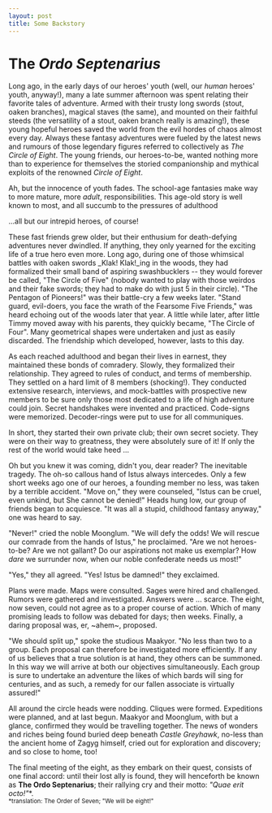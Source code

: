 ```yaml
---
layout: post
title: Some Backstory
---
```


# The _Ordo Septenarius_
Long ago, in the early days of our heroes' youth (well, our _human_ heroes' youth, anyway!), many a late summer afternoon was spent relating their favorite tales of adventure. Armed with their trusty long swords (stout, oaken branches), magical staves (the same), and mounted on their faithful steeds (the versatility of a stout, oaken branch really is amazing!), these young hopeful heroes saved the world from the evil hordes of chaos almost every day. Always these fantasy adventures were fueled by the latest news and rumours of those legendary figures referred to collectively as _The Circle of Eight_. The young friends, our heroes-to-be, wanted nothing more than to experience for themselves the storied companionship and mythical exploits of the renowned _Circle of Eight_.

Ah, but the innocence of youth fades. The school-age fantasies make way to more mature, more _adult_, responsibilities. This age-old story is well known to most, and all succumb to the pressures of adulthood
<!-- more -->
...all but our intrepid heroes, of course!

These fast friends grew older, but their enthusium for death-defying adventures never dwindled. If anything, they only yearned for the exciting life of a true hero even more. Long ago, during one of those whimsical battles with oaken swords _Klak! Klak!_ing in the woods, they had formalized their small band of aspiring swashbucklers -- they would forever be called, "The Circle of Five" (nobody wanted to play with those weirdos and their fake swords; they had to make do with just 5 in their circle). "The Pentagon of Pioneers!" was their battle-cry a few weeks later. "Stand guard, evil-doers, you face the wrath of the Fearsome Five Friends," was heard echoing out of the woods later that year. A little while later, after little Timmy moved away with his parents, they quickly became, "The Circle of Four". Many geometrical shapes were undertaken and just as easily discarded. The friendship which developed, however, lasts to this day.

As each reached adulthood and began their lives in earnest, they maintained these bonds of comradery. Slowly, they formalized their relationship. They agreed to rules of conduct, and terms of membership. They settled on a hard limit of 8 members (shocking!). They conducted extensive research, interviews, and mock-battles with prospective new members to be sure only those most dedicated to a life of high adventure could join. Secret handshakes were invented and practiced. Code-signs were memorized. Decoder-rings were put to use for all communiques.

In short, they started their own private club; their own secret society. They were on their way to greatness, they were absolutely sure of it! If only the rest of the world would take heed ...

Oh but you knew it was coming, didn't you, dear reader? The inevitable tragedy. The oh-so callous hand of Istus always intercedes. Only a few short weeks ago one of our heroes, a founding member no less, was taken by a terrible accident. "Move on," they were counseled, "Istus can be cruel, even unkind, but She cannot be denied!" Heads hung low, our group of friends began to acquiesce. "It was all a stupid, childhood fantasy anyway," one was heard to say.

"Never!" cried the noble Moonglum. "We will defy the odds! We will rescue our comrade from the hands of Istus," he proclaimed. "Are we not heroes-to-be? Are we not gallant? Do our aspirations not make us exemplar? How _dare_ we surrunder now, when our noble confederate needs us most!"

"Yes," they all agreed. "Yes! Istus be damned!" they exclaimed.

Plans were made. Maps were consulted. Sages were hired and challenged. Rumors were gathered and investigated. Answers were ... scarce. The eight, now seven, could not agree as to a proper course of action. Which of many promising leads to follow was debated for days; then weeks. Finally, a daring proposal was, er, ~ahem~, proposed.

"We should split up," spoke the studious Maakyor. "No less than two to a group. Each proposal can therefore be investigated more efficiently. If any of us believes that a true solution is at hand, they others can be summoned. In this way we will arrive at both our objectives simultaneously. Each group is sure to undertake an adventure the likes of which bards will sing for centuries, and as such, a remedy for our fallen associate is virtually assured!"

All around the circle heads were nodding. Cliques were formed. Expeditions were planned, and at last begun. Maakyor and Moonglum, with but a glance, confirmed they would be travelling together. The news of wonders and riches being found buried deep beneath _Castle Greyhawk_, no-less than the ancient home of Zagyg himself, cried out for exploration and discovery; and so close to home, too!

The final meeting of the eight, as they embark on their quest, consists of one final accord: until their lost ally is found, they will henceforth be known as **The Ordo Septenarius**; their rallying cry and their motto: _"Quae erit octo!"_*.  
<sub>*translation: The Order of Seven; "We will be eight!"</sub>
